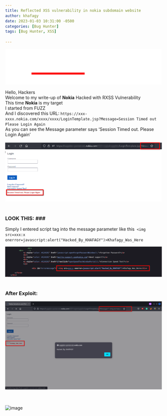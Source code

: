 ```yaml
---
title: Reflected XSS vulnerability in nokia subdomain website
author: khafagy
date: 2023-01-03 10:31:00 -0500
categories: [Bug Hunter]
tags: [Bug Hunter, XSS]

---
```

![image](https://raw.githubusercontent.com/5afagy/5afagy.github.io/main/assets/image/image29.png)

Hello, Hackers <br>
Welcome to my write-up of **Nokia** Hacked with RXSS Vulnerability<br>
This time **Nokia** is my target<br>
I started from FUZZ<br>
And I discovered this URL: `https://xxx-xxxx.nokia.com/xxxx/xxxx/LoginTemplate.jsp?Message=Session Timed out Please Login Again`<br>
As you can see the Message parameter says ‘Session Timed out. Please Login Again’
<br> <br>
![image](https://raw.githubusercontent.com/5afagy/5afagy.github.io/main/assets/image/image22.png)
<br> <br>

### LOOK THIS: ###<br>
Simply I entered script tag into the message parameter
like this` <img src=xxx:x onerror=javascript:alert("Hacked_By_KHAFAGY")>Khafagy_Was_Here`

![image](https://raw.githubusercontent.com/5afagy/5afagy.github.io/main/assets/image/image21.png)
<br> <br>

### After Exploit: ###
![image](https://raw.githubusercontent.com/5afagy/5afagy.github.io/main/assets/image/image20.png)


<br><br>
![image](https://media.tenor.com/images/a29c7b457e4b2384b42e4a7ae48f554b/raw)
